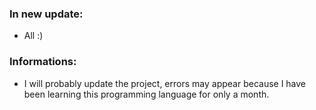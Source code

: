 ### **In new update:**
- All :)

### **Informations:**
- I will probably update the project, errors may appear because I have been learning this programming language for only a month.
